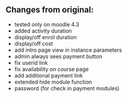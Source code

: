Changes from original:
-----
+ tested only on moodle 4.3
+ added activity duration
+ display/off enrol duration
+ display/off cost
+ add intro page view in instance parameters
+ admin always sees payment button
+ fix userid link
+ fix availability on course page
+ add additional payment link 
+ extended hide module function
+ password (for check in payment modules)
